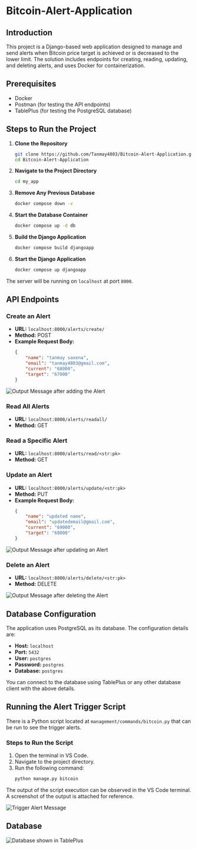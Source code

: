 # Bitcoin-Alert-Application

## Introduction
This project is a Django-based web application designed to manage and send alerts when Bitcoin price target is achieved or is decreased to the lower limit. The solution includes endpoints for creating, reading, updating, and deleting alerts, and uses Docker for containerization.

## Prerequisites
- Docker
- Postman (for testing the API endpoints)
- TablePlus (for testing the PostgreSQL database)

## Steps to Run the Project

1. **Clone the Repository**
    ```sh
    git clone https://github.com/Tanmay4803/Bitcoin-Alert-Application.git
    cd Bitcoin-Alert-Application
    ```

2. **Navigate to the Project Directory**
    ```sh
    cd my_app
    ```

3. **Remove Any Previous Database**
    ```sh
    docker compose down -v
    ```

4. **Start the Database Container**
    ```sh
    docker compose up -d db
    ```

5. **Build the Django Application**
    ```sh
    docker compose build djangoapp
    ```

6. **Start the Django Application**
    ```sh
    docker compose up djangoapp
    ```

The server will be running on `localhost` at port `8000`.

## API Endpoints

### Create an Alert
- **URL:** `localhost:8000/alerts/create/`
- **Method:** POST
- **Example Request Body:**
    ```json
    {
        "name": "tanmay saxena",
        "email": "tanmay4803@gmail.com",
        "current": "68000",
        "target": "67000"
    }
    ```

![Output Message after adding the Alert](images/screenshot.png)

### Read All Alerts
- **URL:** `localhost:8000/alerts/readall/`
- **Method:** GET

### Read a Specific Alert
- **URL:** `localhost:8000/alerts/read/<str:pk>`
- **Method:** GET

### Update an Alert
- **URL:** `localhost:8000/alerts/update/<str:pk>`
- **Method:** PUT
- **Example Request Body:**
    ```json
    {
        "name": "updated name",
        "email": "updatedemail@gmail.com",
        "current": "69000",
        "target": "68000"
    }
    ```
![Output Message after updating an Alert](images/screenshot.png)

### Delete an Alert
- **URL:** `localhost:8000/alerts/delete/<str:pk>`
- **Method:** DELETE

![Output Message after deleting the Alert](images/screenshot.png)

## Database Configuration

The application uses PostgreSQL as its database. The configuration details are:
- **Host:** `localhost`
- **Port:** `5432`
- **User:** `postgres`
- **Password:** `postgres`
- **Database:** `postgres`

You can connect to the database using TablePlus or any other database client with the above details.

## Running the Alert Trigger Script

There is a Python script located at `management/commands/bitcoin.py` that can be run to see the trigger alerts. 

### Steps to Run the Script

1. Open the terminal in VS Code.
2. Navigate to the project directory.
3. Run the following command:
    ```sh
    python manage.py bitcoin
    ```

The output of the script execution can be observed in the VS Code terminal. A screenshot of the output is attached for reference.

![Trigger Alert Message](images/screenshot.png)

## Database 

![Database shown in TablePlus](images/screenshot.png)


